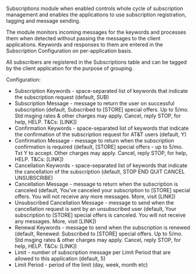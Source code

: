 Subscriptions module when enabled controls whole cycle of subscription
management and enables the applications to use subscription
registration, tagging and message sending.

The module monitors incoming messages for the keywords and processes
them when detected without passing the messages to the client
applications. Keywords and responses to them are entered in the
Subscription Configuration on per-application basis.

All subscribers are registered in the Subscriptions table and can be
tagged by the client application for the purpose of grouping.

Configuration:

-   Subscription Keywords - space-separated list of keywords that
    indicate the subscription request (default, SUB)
-   Subscription Message - message to return the user on successful
    subscription (default, Subscribed to [STORE] special offers. Up to
    5/mo. Std msging rates & other charges may apply. Cancel, reply
    STOP, for help, HELP. T&Cs: [LINK])
-   Confirmation Keywords - space-separated list of keywords that
    indicate the confirmation of the subscription request for AT&T users
    (default, Y)
-   Confirmation Message - message to return when the subscription
    confirmation is required (default, [STORE] special offers - up to
    5/mo. Txt Y to accept. Other charges may apply. Cancel, reply STOP,
    for help, HELP. T&Cs: [LINK])
-   Cancellation Keywords - space-separated list of keywords that
    indicate the cancellation of the subscription (default, STOP END
    QUIT CANCEL UNSUBSCRIBE)
-   Cancellation Message - message to return when the subscription is
    canceled (default, You’ve canceled your subscription to [STORE]
    special offers. You will not receive any more messages. More, visit
    [LINK])
-   Unsubscribed Cancellation Message - message to send when the
    cancellation request is sent by an unsubscribed user (default, Your
    subscription to [STORE] special offers is canceled. You will not
    receive any messages. More, visit [LINK])
-   Renewal Keywords - message to send when the subscription is renewed
    (default, Renewed: Subscribed to [STORE] special offers. Up to 5/mo.
    Std msging rates & other charges may apply. Cancel, reply STOP, for
    help, HELP. T&Cs: [LINK])
-   Limit - number of subscription message per Limit Period that are
    allowed to this application (default, 5)
-   Limit Period - period of the limit (day, week, month etc)
